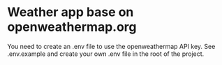 # Weather app base on openweathermap.org

You need to create an .env file to use the openweathermap API key. See .env.example and create your own .env file in the root of the project.
